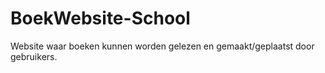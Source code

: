 # BoekWebsite-School
 Website waar boeken kunnen worden gelezen en gemaakt/geplaatst door gebruikers.
